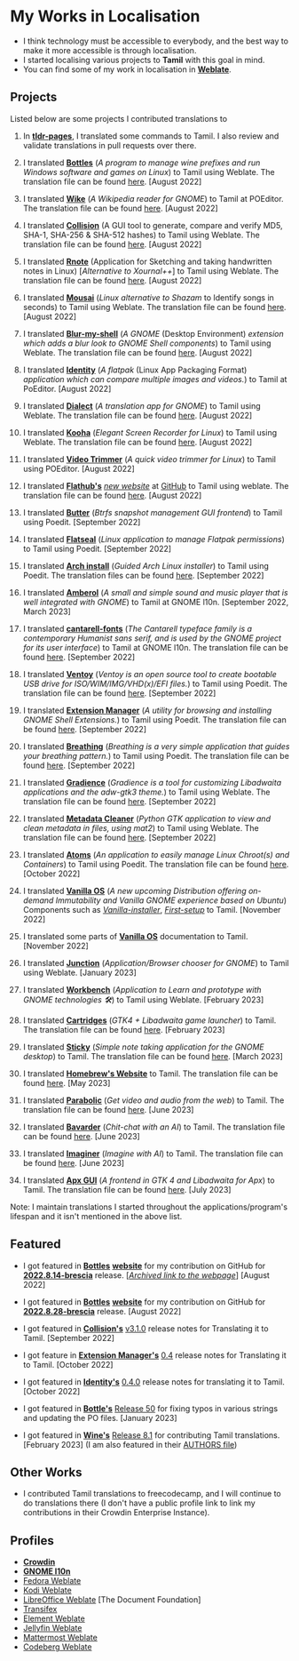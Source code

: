 # My Works in Localisation

- I think technology must be accessible to everybody, and the best way to make it more accessible is through localisation. 
- I started localising various projects to **Tamil** with this goal in mind.
- You can find some of my work in localisation in [**Weblate**](https://hosted.weblate.org/user/kbdharunkrishna).

## Projects

Listed below are some projects I contributed translations to

1. In [**tldr-pages**](https://github.com/kbdharun/tldr), I translated some commands to Tamil. I also review and validate translations in pull requests over there.

2. I translated [**Bottles**](https://github.com/bottlesdevs/Bottles) (*A program to manage wine prefixes and run Windows software and games on Linux*) to Tamil using Weblate. The translation file can be found [here](https://github.com/bottlesdevs/Bottles/tree/master/po). [August 2022]

3. I translated [**Wike**](https://github.com/hugolabe/Wike) (*A Wikipedia reader for GNOME*) to Tamil at POEditor. The translation file can be found [here](https://github.com/hugolabe/Wike/blob/master/po/ta.po). [August 2022]

4. I translated [**Collision**](https://github.com/GeopJr/Collision) (A GUI tool to generate, compare and verify MD5, SHA-1, SHA-256 & SHA-512 hashes) to Tamil using Weblate. The translation file can be found [here](https://github.com/GeopJr/Collision/blob/main/po/ta.po). [August 2022]

5. I translated [**Rnote**](https://github.com/flxzt/rnote) (Application for Sketching and taking handwritten notes in Linux) [*Alternative to Xournal++*] to Tamil using Weblate. The translation file can be found [here](https://github.com/flxzt/rnote/blob/main/rnote-ui/po/ta.po). [August 2022]

6. I translated [**Mousai**](https://github.com/SeaDve/Mousai) (*Linux alternative to Shazam* to Identify songs in seconds) to Tamil using Weblate. The translation file can be found [here](https://github.com/SeaDve/Mousai/blob/main/po/ta.po). [August 2022]

7. I translated [**Blur-my-shell**](https://github.com/aunetx/blur-my-shell) (*A GNOME* (Desktop Environment) *extension which adds a blur look to GNOME Shell components*) to Tamil using Weblate. The translation file can be found [here](https://github.com/aunetx/blur-my-shell/blob/master/po/ta.po). [August 2022]

8. I translated [**Identity**](https://gitlab.gnome.org/YaLTeR/identity) (*A flatpak* (Linux App Packaging Format) *application which can compare multiple images and videos.*) to Tamil at PoEditor. [August 2022]

9. I translated [**Dialect**](https://github.com/dialect-app/dialect) (*A translation app for GNOME*) to Tamil using Weblate. The translation file can be found [here](https://github.com/dialect-app/po/blob/main/ta.po). [August 2022]

10. I translated [**Kooha**](https://github.com/SeaDve/Kooha) (*Elegant Screen Recorder for Linux*) to Tamil using Weblate. The translation file can be found [here](https://github.com/SeaDve/Kooha/blob/main/po/ta.po). [August 2022]

11. I translated [**Video Trimmer**](https://gitlab.gnome.org/YaLTeR/video-trimmer) (*A quick video trimmer for Linux*) to Tamil using POEditor. [August 2022]

12. I translated [**Flathub's**](https://flathub.org) [*new website*](https://beta.flathub.org) at [GitHub](https://github.com/flathub/website) to Tamil using weblate. The translation file can be found [here](https://github.com/flathub/website/tree/main/frontend/public/locales/ta).  [August 2022]

13. I translated [**Butter**](https://github.com/zhangyuannie/butter) (*Btrfs snapshot management GUI frontend*) to Tamil using Poedit.  [September 2022]

14. I translated [**Flatseal**](https://github.com/tchx84/Flatseal) (*Linux application to manage Flatpak permissions*) to Tamil using Poedit.  [September 2022]

15. I translated [**Arch install**](https://github.com/archlinux/archinstall) (*Guided Arch Linux installer*) to Tamil using Poedit. The translation files can be found [here](https://github.com/archlinux/archinstall/tree/master/archinstall/locales/ta/LC_MESSAGES). [September 2022]

16. I translated [**Amberol**](https://gitlab.gnome.org/World/amberol) (*A small and simple sound and music player that is well integrated with GNOME*) to Tamil at GNOME l10n. [September 2022, March 2023]

17. I translated [**cantarell-fonts**](https://gitlab.gnome.org/GNOME/cantarell-fonts) (*The Cantarell typeface family is a contemporary Humanist sans serif, and is used by the GNOME project for its user interface*) to Tamil at GNOME l10n. The translation file can be found [here](https://gitlab.gnome.org/GNOME/cantarell-fonts/-/blob/master/appstream/ta.po). [September 2022]

18. I translated [**Ventoy**](https://github.com/ventoy/Ventoy) (*Ventoy is an open source tool to create bootable USB drive for ISO/WIM/IMG/VHD(x)/EFI files.*) to Tamil using Poedit. The translation file can be found [here](https://github.com/ventoy/Ventoy/blob/master/LANGUAGES/languages.json).  [September 2022]

19. I translated [**Extension Manager**](https://github.com/mjakeman/extension-manager) (*A utility for browsing and installing GNOME Shell Extensions.*) to Tamil using Poedit. The translation file can be found [here](https://github.com/mjakeman/extension-manager/blob/master/po/ta.po). [September 2022]

20. I translated [**Breathing**](https://github.com/SeaDve/Breathing) (*Breathing is a very simple application that guides your breathing pattern.*) to Tamil using Poedit. The translation file can be found [here](https://github.com/SeaDve/Breathing/blob/main/po/ta.po). [September 2022]

21. I translated [**Gradience**](https://github.com/GradienceTeam/Gradience) (*Gradience is a tool for customizing Libadwaita applications and the adw-gtk3 theme.*) to Tamil using Weblate. The translation file can be found [here](https://github.com/GradienceTeam/Gradience/blob/main/po/ta.po). [September 2022]

22. I translated [**Metadata Cleaner**](https://gitlab.com/rmnvgr/metadata-cleaner) (*Python GTK application to view and clean metadata in files, using mat2*) to Tamil using Weblate. The translation file can be found [here](https://gitlab.com/rmnvgr/metadata-cleaner/-/blob/main/application/po/ta.po). [September 2022]

23. I translated [**Atoms**](https://github.com/AtomsDevs/Atoms) (*An application to easily manage Linux Chroot(s) and Containers*) to Tamil using Poedit. The translation file can be found [here](https://github.com/AtomsDevs/Atoms/blob/main/po/ta.po). [October 2022]

24. I translated [**Vanilla OS**](https://github.com/vanilla-OS) (*A new upcoming Distribution offering on-demand Immutability and Vanilla GNOME experience based on Ubuntu*) Components such as [_Vanilla-installer_](https://github.com/Vanilla-OS/vanilla-installer), [_First-setup_](https://github.com/Vanilla-OS/first-setup) to Tamil. [November 2022]

25. I translated some parts of [**Vanilla OS**](https://github.com/vanilla-OS) documentation to Tamil. [November 2022]

26. I translated [**Junction**](https://github.com/sonnyp/Junction) (*Application/Browser chooser for GNOME*) to Tamil using Weblate. [January 2023]

27. I translated [**Workbench**](https://github.com/sonnyp/Workbench) (*Application to Learn and prototype with GNOME technologies 🛠️*) to Tamil using Weblate. [February 2023]

28. I translated [**Cartridges**](https://github.com/kra-mo/cartridges) (*GTK4 + Libadwaita game launcher*) to Tamil. The translation file can be found [here](https://github.com/kra-mo/cartridges/blob/main/po/ta.po). [February 2023]

29. I translated [**Sticky**](https://github.com/vixalien/sticky) (*Simple note taking application for the GNOME desktop*) to Tamil. The translation file can be found [here](https://github.com/vixalien/sticky/blob/main/po/ta.po). [March 2023]

30. I translated [**Homebrew's Website**](https://brew.sh) to Tamil. The translation file can be found [here](https://github.com/Homebrew/brew.sh/blob/master/_data/locales/ta.yml). [May 2023]

31. I translated [**Parabolic**](https://github.com/NickvisionApps/Parabolic) (*Get video and audio from the web*) to Tamil. The translation file can be found [here](https://github.com/NickvisionApps/Parabolic/blob/main/NickvisionTubeConverter.Shared/Resources/po/ta.po). [June 2023]

32. I translated [**Bavarder**](https://github.com/Bavarder/Bavarder) (*Chit-chat with an AI*) to Tamil. The translation file can be found [here](https://github.com/Bavarder/Bavarder/blob/main/po/ta.po). [June 2023]

33. I translated [**Imaginer**](https://github.com/ImaginerApp/Imaginer) (*Imagine with AI*) to Tamil. The translation file can be found [here](https://github.com/ImaginerApp/Imaginer/blob/master/po/ta.po). [June 2023]

34. I translated [**Apx GUI**](https://github.com/Vanilla-OS/apx-gui) (*A frontend in GTK 4 and Libadwaita for Apx*) to Tamil. The translation file can be found [here](https://github.com/Vanilla-OS/apx-gui/blob/main/po/ta.po). [July 2023]

Note: I maintain translations I started throughout the applications/program's lifespan and it isn't mentioned in the above list.

## Featured

- I got featured in [**Bottles**](https://github.com/bottlesdevs/Bottles) [**website**](https://usebottles.com/blog/release-2022.8.14) for my contribution on GitHub for [**2022.8.14-brescia**](https://github.com/bottlesdevs/Bottles/releases/tag/2022.8.14-brescia) release. [[*Archived link to the webpage*](https://web.archive.org/web/20220819131832/https://usebottles.com/blog/release-2022.8.14/)] [August 2022]

- I got featured in [**Bottles**](https://github.com/bottlesdevs/Bottles) [**website**](https://usebottles.com/blog/release-2022.8.28) for my contribution on GitHub for [**2022.8.28-brescia**](https://github.com/bottlesdevs/Bottles/releases/tag/2022.8.28-brescia) release. [August 2022]

- I got featured in [**Collision's**](https://github.com/GeopJr/Collision) [v3.1.0](https://github.com/GeopJr/Collision/releases/tag/v3.1.0) release notes for Translating it to Tamil. [September 2022]

- I got feature in [**Extension Manager's**](https://github.com/mjakeman/extension-manager) [0.4](https://github.com/mjakeman/extension-manager/releases/tag/v0.4.0) release notes for Translating it to Tamil. [October 2022]

- I got featured in [**Identity's**](https://gitlab.gnome.org/YaLTeR/identity) [0.4.0](https://gitlab.gnome.org/YaLTeR/identity/-/releases/v0.4.0) release notes for translating it to Tamil. [October 2022]

- I got featured in [**Bottle's**](https://github.com/bottlesdevs/Bottles) [Release 50](https://github.com/bottlesdevs/Bottles/releases/tag/50) for fixing typos in various strings and updating the PO files. [January 2023]

- I got featured in [**Wine's**](https://www.winehq.org) [Release 8.1](https://www.winehq.org//announce/8.1) for contributing Tamil translations. [February 2023] (I am also featured in their [AUTHORS file](https://gitlab.winehq.org/wine/wine/-/blob/master/AUTHORS))

## Other Works

- I contributed Tamil translations to freecodecamp, and I will continue to do translations there (I don't have a public profile link to link my contributions in their Crowdin Enterprise Instance).

## Profiles

- [**Crowdin**](https://crowdin.com/profile/kbdharun)
- [**GNOME l10n**](https://l10n.gnome.org/users/kbdharunkrishna)
- [Fedora Weblate](https://translate.fedoraproject.org/user/kbdharun)
- [Kodi Weblate](https://kodi.weblate.cloud/user/kbdharun)
- [LibreOffice Weblate](https://translations.documentfoundation.org/user/kbdharunkrishna) [The Document Foundation]
- [Transifex](https://www.transifex.com/user/profile/kbdharunkrishna)
- [Element Weblate](https://translate.element.io/user/kbdharun)
- [Jellyfin Weblate](https://translate.jellyfin.org/user/kbdharun)
- [Mattermost Weblate](https://translate.mattermost.com/user/kbdharun)
- [Codeberg Weblate](https://translate.codeberg.org/user/kbdharun)
